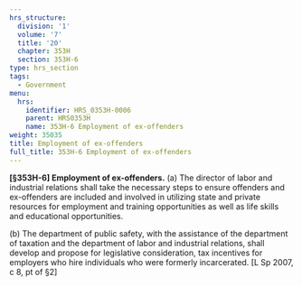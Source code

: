 ```yaml
---
hrs_structure:
  division: '1'
  volume: '7'
  title: '20'
  chapter: 353H
  section: 353H-6
type: hrs_section
tags:
  - Government
menu:
  hrs:
    identifier: HRS_0353H-0006
    parent: HRS0353H
    name: 353H-6 Employment of ex-offenders
weight: 35035
title: Employment of ex-offenders
full_title: 353H-6 Employment of ex-offenders
---
```

**[§353H-6] Employment of ex-offenders.** (a) The director of labor and industrial relations shall take the necessary steps to ensure offenders and ex-offenders are included and involved in utilizing state and private resources for employment and training opportunities as well as life skills and educational opportunities.

(b) The department of public safety, with the assistance of the department of taxation and the department of labor and industrial relations, shall develop and propose for legislative consideration, tax incentives for employers who hire individuals who were formerly incarcerated. [L Sp 2007, c 8, pt of §2]